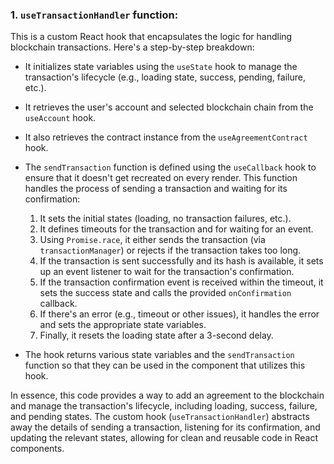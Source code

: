 ### 1. `useTransactionHandler` function:

This is a custom React hook that encapsulates the logic for handling blockchain transactions. Here's a step-by-step breakdown:

- It initializes state variables using the `useState` hook to manage the transaction's lifecycle (e.g., loading state, success, pending, failure, etc.).
- It retrieves the user's account and selected blockchain chain from the `useAccount` hook.
- It also retrieves the contract instance from the `useAgreementContract` hook.
- The `sendTransaction` function is defined using the `useCallback` hook to ensure that it doesn't get recreated on every render. This function handles the process of sending a transaction and waiting for its confirmation:

  1. It sets the initial states (loading, no transaction failures, etc.).
  2. It defines timeouts for the transaction and for waiting for an event.
  3. Using `Promise.race`, it either sends the transaction (via `transactionManager`) or rejects if the transaction takes too long.
  4. If the transaction is sent successfully and its hash is available, it sets up an event listener to wait for the transaction's confirmation.
  5. If the transaction confirmation event is received within the timeout, it sets the success state and calls the provided `onConfirmation` callback.
  6. If there's an error (e.g., timeout or other issues), it handles the error and sets the appropriate state variables.
  7. Finally, it resets the loading state after a 3-second delay.

- The hook returns various state variables and the `sendTransaction` function so that they can be used in the component that utilizes this hook.

In essence, this code provides a way to add an agreement to the blockchain and manage the transaction's lifecycle, including loading, success, failure, and pending states. The custom hook (`useTransactionHandler`) abstracts away the details of sending a transaction, listening for its confirmation, and updating the relevant states, allowing for clean and reusable code in React components.